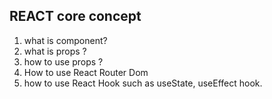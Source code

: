 ## REACT core concept

1. what is component?
2. what is props ?
3. how to use props ?
4. How to use React Router Dom
5. how to use React Hook such as useState, useEffect hook.
